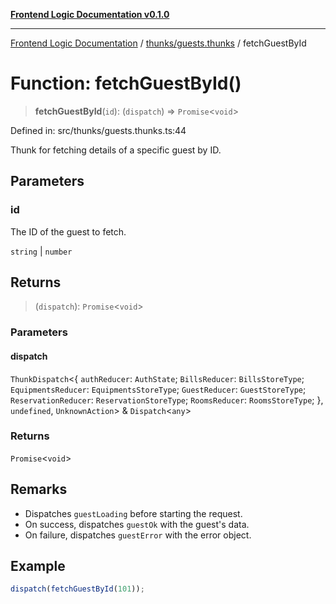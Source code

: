[**Frontend Logic Documentation v0.1.0**](../../../README.md)

***

[Frontend Logic Documentation](../../../modules.md) / [thunks/guests.thunks](../README.md) / fetchGuestById

# Function: fetchGuestById()

> **fetchGuestById**(`id`): (`dispatch`) => `Promise`\<`void`\>

Defined in: src/thunks/guests.thunks.ts:44

Thunk for fetching details of a specific guest by ID.

## Parameters

### id

The ID of the guest to fetch.

`string` | `number`

## Returns

> (`dispatch`): `Promise`\<`void`\>

### Parameters

#### dispatch

`ThunkDispatch`\<\{ `authReducer`: `AuthState`; `BillsReducer`: `BillsStoreType`; `EquipmentsReducer`: `EquipmentsStoreType`; `GuestReducer`: `GuestStoreType`; `ReservationReducer`: `ReservationStoreType`; `RoomsReducer`: `RoomsStoreType`; \}, `undefined`, `UnknownAction`\> & `Dispatch`\<`any`\>

### Returns

`Promise`\<`void`\>

## Remarks

- Dispatches `guestLoading` before starting the request.
- On success, dispatches `guestOk` with the guest's data.
- On failure, dispatches `guestError` with the error object.

## Example

```ts
dispatch(fetchGuestById(101));
```
